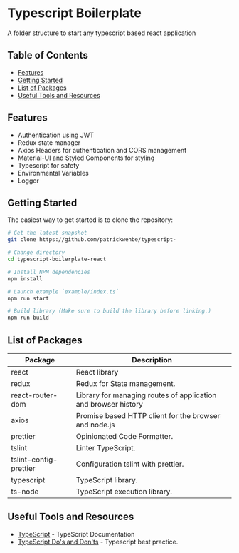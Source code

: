 # Typescript Boilerplate

A folder structure to start any typescript based react application

## Table of Contents

-   [Features](#features)
-   [Getting Started](#getting-started)
-   [List of Packages](#list-of-packages)
-   [Useful Tools and Resources](#useful-tools-and-resources)

## Features

-   Authentication using JWT
-   Redux state manager
-   Axios Headers for authentication and CORS management
-   Material-UI and Styled Components for styling
-   Typescript for safety
-   Environmental Variables
-   Logger

## Getting Started

The easiest way to get started is to clone the repository:

```bash
# Get the latest snapshot
git clone https://github.com/patrickwehbe/typescript-

# Change directory
cd typescript-boilerplate-react

# Install NPM dependencies
npm install

# Launch example `example/index.ts`
npm run start

# Build library (Make sure to build the library before linking.)
npm run build
```

## List of Packages

| Package                | Description                                                    |
| ---------------------- | -------------------------------------------------------------- |
| react                  | React library                                                  |
| redux                  | Redux for State management.                                    |
| react-router-dom       | Library for managing routes of application and browser history |
| axios                  | Promise based HTTP client for the browser and node.js          |
| prettier               | Opinionated Code Formatter.                                    |
| tslint                 | Linter TypeScript.                                             |
| tslint-config-prettier | Configuration tslint with prettier.                            |
| typescript             | TypeScript library.                                            |
| ts-node                | TypeScript execution library.                                  |

## Useful Tools and Resources

-   [TypeScript](https://www.typescriptlang.org/docs/handbook/intro.html) - TypeScript Documentation
-   [TypeScript Do's and Don'ts](https://www.typescriptlang.org/docs/handbook/declaration-files/do-s-and-don-ts.html) - Typescript best practice.

